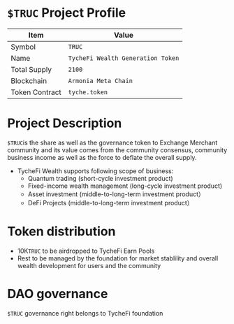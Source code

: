 # `$TRUC` Project Profile

|Item | Value|
|--|--|
| Symbol | `TRUC` |
| Name | `TycheFi Wealth Generation Token` |
| Total Supply | `2100` |
| Blockchain | `Armonia Meta Chain`|
| Token Contract | `tyche.token` |

# Project Description
`$TRUC`is the share as well as the governance token to Exchange Merchant community and its value comes from the community consensus, community business income as well as the force to deflate the overall supply.

* TycheFi Wealth supports following scope of business:
  - Quantum trading (short-cycle investment product)
  - Fixed-income wealth management (long-cycle investment product)
  - Asset investment (middle-to-long-term investment product）
  - DeFi Projects (middle-to-long-term investment product）
  
# Token distribution

* 10K`TRUC` to be airdropped to TycheFi Earn Pools
* Rest to be managed by the foundation for market stablility and overall wealth development for users and the community 
  
# DAO governance

`$TRUC` governance right belongs to TycheFi foundation